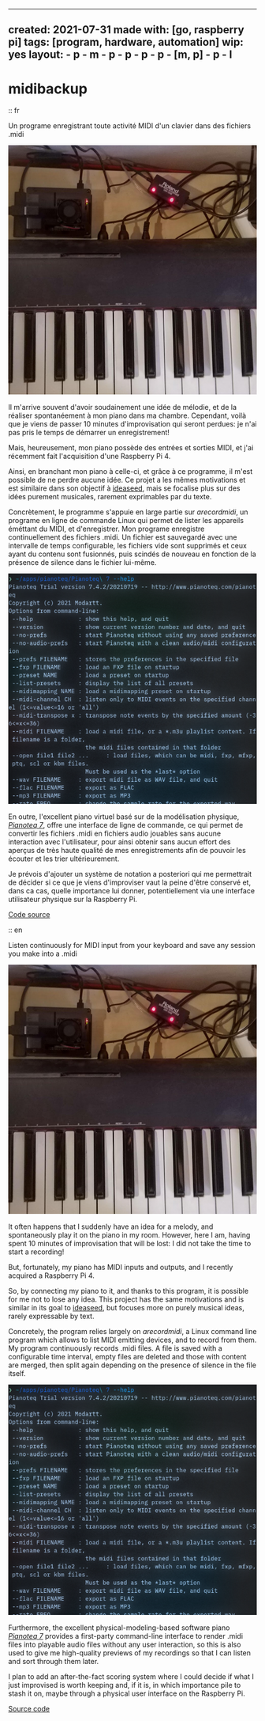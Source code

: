 ---
created: 2021-07-31
made with: [go, raspberry pi]
tags: [program, hardware, automation]
wip: yes
layout:
	- p
	- m
	- p
	- p
	- p
	- p
	- [m, p]
	- p
	- l
----

# midibackup

:: fr

Un programe enregistrant toute activité MIDI d'un clavier dans des fichiers .midi

![Un piano, un adaptateur MIDI—USB et une Rapsberry Pi dans son boîtier, posés sur un meuble "Piano & Rapsberry Pi"](./piano.png)

Il m'arrive souvent d'avoir soudainement une idée de mélodie, et de la réaliser spontanéement à mon piano dans ma chambre.
Cependant, voilà que je viens de passer 10 minutes d'improvisation qui seront perdues: je n'ai pas pris le temps de démarrer un enregistrement!

Mais, heureusement, mon piano possède des entrées et sorties MIDI, et j'ai récemment fait l'acquisition d'une Raspberry Pi 4.

Ainsi, en branchant mon piano à celle-ci, et grâce à ce programme, il m'est possible de ne perdre aucune idée. Ce projet a les mêmes motivations et est similaire dans son objectif à [ideaseed](/ideaseed), mais se focalise plus sur des idées purement musicales, rarement exprimables par du texte.

Concrètement, le programme s'appuie en large partie sur _arecordmidi_, un programe en ligne de commande Linux qui permet de lister les appareils éméttant du MIDI, et d'enregistrer.
Mon programe enregistre continuellement des fichiers .midi. Un fichier est sauvegardé avec une intervalle de temps configurable, les fichiers vide sont supprimés et ceux ayant du contenu sont fusionnés, puis scindés de nouveau en fonction de la présence de silence dans le fichier lui-même.

![La page d'aide montrant les différentes options de lignes de commmandes pour _Pianoteq_ "L'interface en ligne de commande de _Pianoteq_"](./pianoteq-cli.png)

En outre, l'excellent piano virtuel basé sur de la modélisation physique, _[Pianoteq 7](https://modartt.com/pianoteq)_, offre une interface de ligne de commande, ce qui permet de convertir les fichiers .midi en fichiers audio jouables sans aucune interaction avec l'utilisateur, pour ainsi obtenir sans aucun effort des aperçus de très haute qualité de mes enregistrements afin de pouvoir les écouter et les trier ultérieurement.

Je prévois d'ajouter un système de notation a posteriori qui me permettrait de décider si ce que je viens d'improviser vaut la peine d'être conservé et, dans ca cas, quelle importance lui donner, potentiellement via une interface utilisateur physique sur la Raspberry Pi.

[Code source](https://github.com/ewen-lbh/midibackup)

:: en

Listen continuously for MIDI input from your keyboard and save any session you make into a .midi

![A piano, a MIDI—USB adaptator and a Raspberry Pi in its case "Piano & Raspberry Pi"](./piano.png)

It often happens that I suddenly have an idea for a melody, and spontaneously play it on the piano in my room.
However, here I am, having spent 10 minutes of improvisation that will be lost: I did not take the time to start a recording!

But, fortunately, my piano has MIDI inputs and outputs, and I recently acquired a Raspberry Pi 4.

So, by connecting my piano to it, and thanks to this program, it is possible for me not to lose any idea. This project has the same motivations and is similar in its goal to [ideaseed](/ideaseed), but focuses more on purely musical ideas, rarely expressable by text.

Concretely, the program relies largely on _arecordmidi_, a Linux command line program which allows to list MIDI emitting devices, and to record from them.
My program continuously records .midi files. A file is saved with a configurable time interval, empty files are deleted and those with content are merged, then split again depending on the presence of silence in the file itself.

![The help page showing the different command line options for _Pianoteq_ "The _Pianoteq_ command line interface"](./pianoteq-cli.png)

Furthermore, the excellent physical-modeling-based software piano _[Pianoteq 7](https://modartt.com/pianoteq)_ provides a first-party command-line interface to render .midi files into playable audio files without any user interaction, so this is also used to give me high-quality previews of my recordings so that I can listen and sort through them later.

I plan to add an after-the-fact scoring system where I could decide if what I just improvised is worth keeping and, if it is, in which importance pile to stash it on, maybe through a physical user interface on the Raspberry Pi.


[Source code](https://github.com/ewen-lbh/midibackup)
